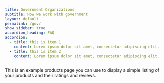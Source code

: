 ```yaml
---
title: Government Organizations
subtitle: How we work with government 
layout: default
permalink: /gov/
show_sidebar: true
accordion_heading: FAQ
accordion: 
  - title: this is item 1
    content: Lorem ipsum dolor sit amet, consectetur adipiscing elit. 
  - title: this is item 2
    content: Lorem ipsum dolor sit amet, consectetur adipiscing elit.
---
```


This is an example products page you can use to display a simple listing of your products and their ratings and reviews.